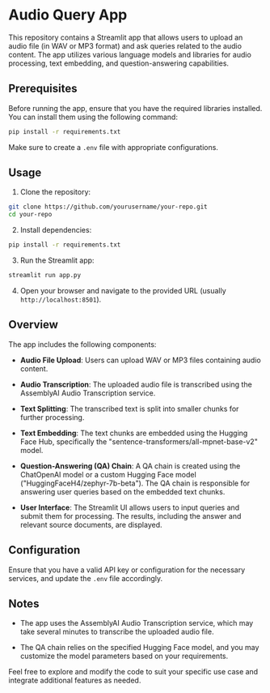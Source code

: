 # Audio Query App

This repository contains a Streamlit app that allows users to upload an audio file (in WAV or MP3 format) and ask queries related to the audio content. The app utilizes various language models and libraries for audio processing, text embedding, and question-answering capabilities.

## Prerequisites

Before running the app, ensure that you have the required libraries installed. You can install them using the following command:

```bash
pip install -r requirements.txt
```

Make sure to create a `.env` file with appropriate configurations.

## Usage

1. Clone the repository:

```bash
git clone https://github.com/yourusername/your-repo.git
cd your-repo
```

2. Install dependencies:

```bash
pip install -r requirements.txt
```

3. Run the Streamlit app:

```bash
streamlit run app.py
```

4. Open your browser and navigate to the provided URL (usually `http://localhost:8501`).

## Overview

The app includes the following components:

- **Audio File Upload**: Users can upload WAV or MP3 files containing audio content.

- **Audio Transcription**: The uploaded audio file is transcribed using the AssemblyAI Audio Transcription service.

- **Text Splitting**: The transcribed text is split into smaller chunks for further processing.

- **Text Embedding**: The text chunks are embedded using the Hugging Face Hub, specifically the "sentence-transformers/all-mpnet-base-v2" model.

- **Question-Answering (QA) Chain**: A QA chain is created using the ChatOpenAI model or a custom Hugging Face model ("HuggingFaceH4/zephyr-7b-beta"). The QA chain is responsible for answering user queries based on the embedded text chunks.

- **User Interface**: The Streamlit UI allows users to input queries and submit them for processing. The results, including the answer and relevant source documents, are displayed.

## Configuration

Ensure that you have a valid API key or configuration for the necessary services, and update the `.env` file accordingly.

## Notes

- The app uses the AssemblyAI Audio Transcription service, which may take several minutes to transcribe the uploaded audio file.

- The QA chain relies on the specified Hugging Face model, and you may customize the model parameters based on your requirements.

Feel free to explore and modify the code to suit your specific use case and integrate additional features as needed.
